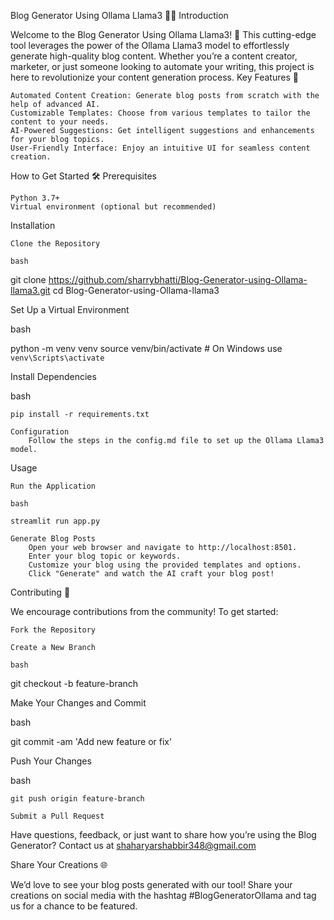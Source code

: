 Blog Generator Using Ollama Llama3 📝✨
Introduction

Welcome to the Blog Generator Using Ollama Llama3! 🚀 This cutting-edge tool leverages the power of the Ollama Llama3 model to effortlessly generate high-quality blog content. Whether you’re a content creator, marketer, or just someone looking to automate your writing, this project is here to revolutionize your content generation process.
Key Features 🌟

    Automated Content Creation: Generate blog posts from scratch with the help of advanced AI.
    Customizable Templates: Choose from various templates to tailor the content to your needs.
    AI-Powered Suggestions: Get intelligent suggestions and enhancements for your blog topics.
    User-Friendly Interface: Enjoy an intuitive UI for seamless content creation.

How to Get Started 🛠️
Prerequisites

    Python 3.7+
    Virtual environment (optional but recommended)

Installation

    Clone the Repository

    bash

git clone https://github.com/sharrybhatti/Blog-Generator-using-Ollama-llama3.git
cd Blog-Generator-using-Ollama-llama3

Set Up a Virtual Environment

bash

python -m venv venv
source venv/bin/activate  # On Windows use `venv\Scripts\activate`

Install Dependencies

bash

    pip install -r requirements.txt

    Configuration
        Follow the steps in the config.md file to set up the Ollama Llama3 model.

Usage

    Run the Application

    bash

    streamlit run app.py

    Generate Blog Posts
        Open your web browser and navigate to http://localhost:8501.
        Enter your blog topic or keywords.
        Customize your blog using the provided templates and options.
        Click "Generate" and watch the AI craft your blog post!

Contributing 🤗

We encourage contributions from the community! To get started:

    Fork the Repository

    Create a New Branch

    bash

git checkout -b feature-branch

Make Your Changes and Commit

bash

git commit -am 'Add new feature or fix'

Push Your Changes

bash

    git push origin feature-branch

    Submit a Pull Request



Have questions, feedback, or just want to share how you’re using the Blog Generator? Contact us at shaharyarshabbir348@gmail.com 

Share Your Creations 🌐

We’d love to see your blog posts generated with our tool! Share your creations on social media with the hashtag #BlogGeneratorOllama and tag us for a chance to be featured.
